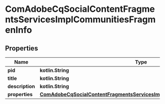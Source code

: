 
# ComAdobeCqSocialContentFragmentsServicesImplCommunitiesFragmenInfo

## Properties
Name | Type | Description | Notes
------------ | ------------- | ------------- | -------------
**pid** | **kotlin.String** |  |  [optional]
**title** | **kotlin.String** |  |  [optional]
**description** | **kotlin.String** |  |  [optional]
**properties** | [**ComAdobeCqSocialContentFragmentsServicesImplCommunitiesFragmenProperties**](ComAdobeCqSocialContentFragmentsServicesImplCommunitiesFragmenProperties.md) |  |  [optional]




